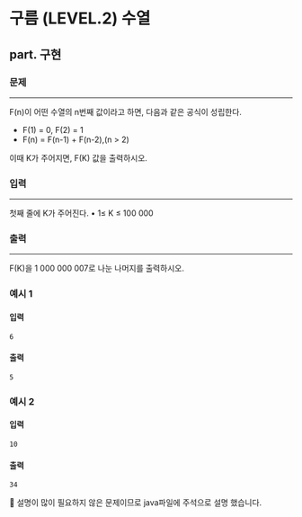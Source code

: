# 구름 (LEVEL.2) 수열
## part. 구현

### 문제
---
F(n)이 어떤 수열의 n번째 값이라고 하면, 다음과 같은 공식이 성립한다.
- F(1) = 0, F(2) = 1
- F(n) = F(n-1) + F(n-2),(n > 2)

이때 K가 주어지면, F(K) 값을 출력하시오.

### 입력
---

첫째 줄에 K가 주어진다.
• 1≤ K ≤ 100 000

### 출력
---

F(K)을 1 000 000 007로 나눈 나머지를 출력하시오.

### 예시 1
#### 입력
```
6
```
#### 출력
```
5
```

### 예시 2
#### 입력
```
10
```
#### 출력
```
34
```


🎯 설명이 많이 필요하지 않은 문제이므로 java파일에 주석으로 설명 했습니다.